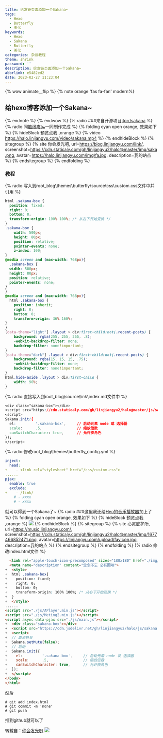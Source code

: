 ```yaml
---
title: 给友链页面添加一个Sakana~
tags:
  - Hexo
  - Butterfly
  - 美化
keywords:
  - Hexo
  - Sakana
  - Butterfly
  - 美化
categories: 杂谈教程
theme: shrink
password: ''
description: 给友链页面添加一个Sakana~
abbrlink: e5482ed2
date: 2023-02-27 11:23:04
---
```

{% wow animate__flip %}
{% note orange 'fas fa-fan' modern%}
## 给hexo博客添加一个Sakana~
{% endnote %}
{% endwow %}
{% radio ###来自开源项目[itorr/sakana](https://github.com/itorr/sakana/) %}
{% radio 同[脑阔疼ﻩ٥](https://naokuoteng.cn/)一同制作完成 %}
{% folding cyan open orange, 效果如下 %}
{% hideBlock 预览点我 ,orange %}
{% video https://halo.linjiangyu.com/video/sakana.mp4 %}
{% endhideBlock %}
{% sitegroup %}
{% site 你会发光吧, url=https://blog.linjiangyu.com/link/, screenshot=https://cdn.staticaly.com/gh/linjiangyu2/halo@master/img/saka.png, avatar=https://halo.linjiangyu.com/img/fa.jpg, description=我的站点 %}
{% endsitegroup %}
{% endfolding %}
### 教程
{% radio 写入到root_blog\themes\butterfly\source\css\custom.css文件中并引用 %}
```css
html .sakana-box {
  position: fixed;
  right: 0;
  bottom: 0;
  transform-origin: 100% 100%; /* 从右下开始变换 */
}
.sakana-box {
    width: 500px;
    height: 80px;
    position: relative;
    pointer-events: none;
    z-index: 100;
}
@media screen and (max-width: 768px){
  .sakana-box {
  width: 500px;
  height: 80px;
  position: relative;
  pointer-events: none;
}
}
@media screen and (max-width: 768px){
  html .sakana-box {
    position: inherit;
    right: 0;
    bottom: 0;
    transform-origin: 36% 160%;
}
}
[data-theme="light"] .layout > div:first-child:not(.recent-posts) {
    background: rgba(255, 255, 255, .8);
    -webkit-backdrop-filter: none;
    backdrop-filter: none!important;
}
[data-theme="dark"] .layout > div:first-child:not(.recent-posts) {
    background: rgba(15, 15, 15, .75);
    -webkit-backdrop-filter: none;
    backdrop-filter: none!important;
}
html.hide-aside .layout > div:first-child {
    width: 90%;
}
```
{% radio 直接写入到root_blog\source\link\index.md文件中 %}
```css
<div class="sakana-box"></div>
<script src="https://cdn.staticaly.com/gh/linjiangyu2/halo@master/js/sakana.js"></script>
<script>
Sakana.init({
  el:         '.sakana-box',     // 启动元素 node 或 选择器
  scale:      .5,                // 缩放倍数
  canSwitchCharacter: true,      // 允许换角色
});
</script>
```
{% radio 修改root_blog\themes\butterfly\_config.yml %}
```yaml
inject:
  head:
+    - <link rel="stylesheet" href="/css/custom.css">
......
pjax:
  enable: true
  exclude:
+    - /link/
    # - xxxx
    # - xxxx
```
就可以得到一个Sakana了~
{% radio ###这里我还给[Heo的音乐播放器](https://github.com/zhheo/HeoMusic)加上了 %}
{% folding cyan open orange, 效果如下 %}
{% hideBlock 预览点我 ,orange %}
![](https://halo.linjiangyu.com/img/1677466852471.png)
{% endhideBlock %}
{% sitegroup %}
{% site 心灵庇护所, url=https://music.linjiangyu.com/, screenshot=https://cdn.staticaly.com/gh/linjiangyu2/halo@master/img/1677466852471.png, avatar=https://linjiangyu.com/upload/favicon.jpg, description=我的站点 %}
{% endsitegroup %}
{% endfolding %}
{% radio 修改index.html文件 %}
```html
  <link rel="apple-touch-icon-precomposed" sizes="180x180" href="./img/icon-r.webp">
  <meta name="description" content="念念不忘 必有回响">
+  <style>
+  html .sakana-box{
+    position: fixed;
+    right: 0;
+    bottom: 0;
+    transform-origin: 100% 100%; /* 从右下开始变换 */
+  }
+  </style>
......
<script src="./js/APlayer.min.js"></script>
<script src="./js/Meting2.min.js"></script>
<script async data-pjax src="./js/main.js"></script>
+  <div class="sakana-box"></div>
+  <script src="https://cdn.jsdelivr.net/gh/linjiangyu2/halo/js/sakana.js"></script>
+  <script>
+  // 取消静音
+  Sakana.setMute(false);
+  // 启动
+  Sakana.init({
+    el:         '.sakana-box',     // 启动元素 node 或 选择器
+    scale:      .5,                // 缩放倍数
+    canSwitchCharacter: true,      // 允许换角色
+  });
+  </script>
</body>
</html>
```
然后
```nginx
# git add index.html
# git commit -m 'none'
# git push
```
推到github就可以了

转载自：[你会发光叭](https://www.linjiangyu.com/posts/e5482ed2.html)
![](https://s2.loli.net/2022/11/24/siMAqL1Zewz3QlJ.webp)